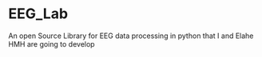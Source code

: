 # EEG_Lab
An open Source Library for EEG data processing in python that I and Elahe HMH are going to develop
